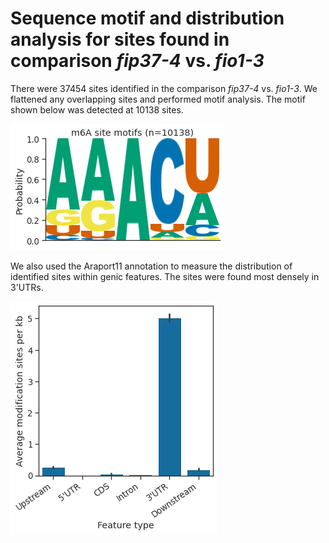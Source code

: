 # Sequence motif and distribution analysis for sites found in comparison *fip37-4* vs. *fio1-3*



There were 37454 sites identified in the comparison *fip37-4* vs. *fio1-3*. We flattened any overlapping sites and performed motif analysis. The motif shown below was detected at 10138 sites.




    
![png](fip37_vs_fio1_yanocomp_logos.py_files/fip37_vs_fio1_yanocomp_logos.py_3_1.png)
    



We also used the Araport11 annotation to measure the distribution of identified sites within genic features. The sites were found most densely in 3'UTRs.



    
![png](fip37_vs_fio1_yanocomp_logos.py_files/fip37_vs_fio1_yanocomp_logos.py_5_1.png)
    

